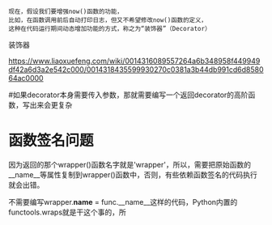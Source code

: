 
	现在，假设我们要增强now()函数的功能，
	比如，在函数调用前后自动打印日志，但又不希望修改now()函数的定义，
	这种在代码运行期间动态增加功能的方式，称之为“装饰器”（Decorator）

装饰器

https://www.liaoxuefeng.com/wiki/0014316089557264a6b348958f449949df42a6d3a2e542c000/0014318435599930270c0381a3b44db991cd6d858064ac0000



#如果decorator本身需要传入参数，那就需要编写一个返回decorator的高阶函数，写出来会更复杂

# 函数签名问题
因为返回的那个wrapper()函数名字就是'wrapper'，所以，需要把原始函数的__name__等属性复制到wrapper()函数中，否则，有些依赖函数签名的代码执行就会出错。

不需要编写wrapper.__name__ = func.__name__这样的代码，Python内置的functools.wraps就是干这个事的，所